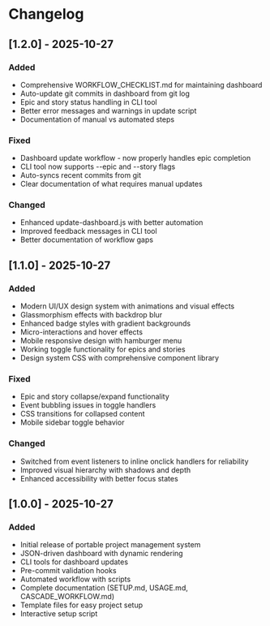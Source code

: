 # Changelog

## [1.2.0] - 2025-10-27

### Added
- Comprehensive WORKFLOW_CHECKLIST.md for maintaining dashboard
- Auto-update git commits in dashboard from git log
- Epic and story status handling in CLI tool
- Better error messages and warnings in update script
- Documentation of manual vs automated steps

### Fixed
- Dashboard update workflow - now properly handles epic completion
- CLI tool now supports --epic and --story flags
- Auto-syncs recent commits from git
- Clear documentation of what requires manual updates

### Changed
- Enhanced update-dashboard.js with better automation
- Improved feedback messages in CLI tool
- Better documentation of workflow gaps

## [1.1.0] - 2025-10-27

### Added
- Modern UI/UX design system with animations and visual effects
- Glassmorphism effects with backdrop blur
- Enhanced badge styles with gradient backgrounds
- Micro-interactions and hover effects
- Mobile responsive design with hamburger menu
- Working toggle functionality for epics and stories
- Design system CSS with comprehensive component library

### Fixed
- Epic and story collapse/expand functionality
- Event bubbling issues in toggle handlers
- CSS transitions for collapsed content
- Mobile sidebar toggle behavior

### Changed
- Switched from event listeners to inline onclick handlers for reliability
- Improved visual hierarchy with shadows and depth
- Enhanced accessibility with better focus states

## [1.0.0] - 2025-10-27

### Added
- Initial release of portable project management system
- JSON-driven dashboard with dynamic rendering
- CLI tools for dashboard updates
- Pre-commit validation hooks
- Automated workflow with scripts
- Complete documentation (SETUP.md, USAGE.md, CASCADE_WORKFLOW.md)
- Template files for easy project setup
- Interactive setup script
